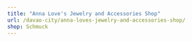 ```yaml
---
title: "Anna Love's Jewelry and Accessories Shop"
url: /davao-city/anna-loves-jewelry-and-accessories-shop/
shop: Schmuck
---
```

